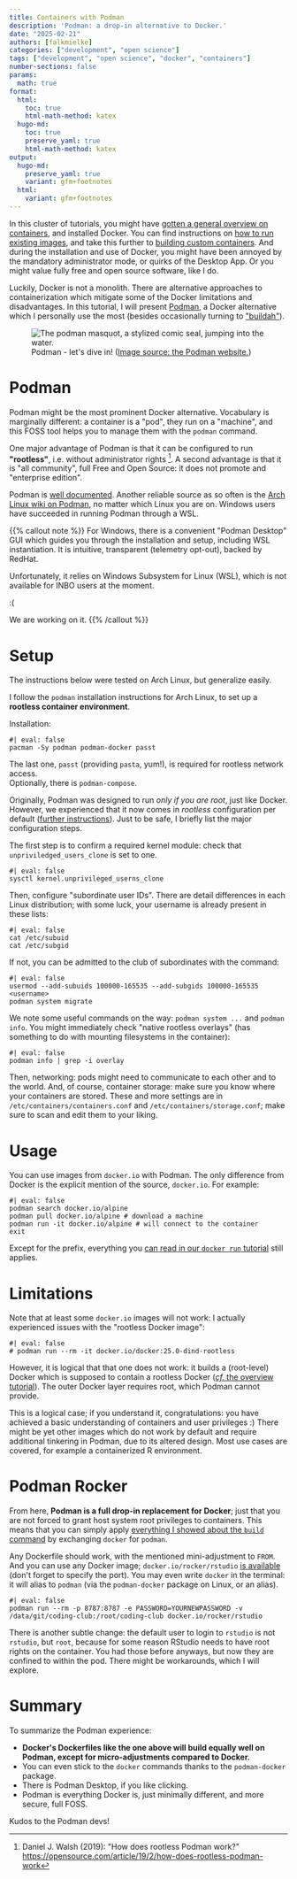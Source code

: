 ```yaml
---
title: Containers with Podman
description: 'Podman: a drop-in alternative to Docker.'
date: "2025-02-21"
authors: [falkmielke]
categories: ["development", "open science"]
tags: ["development", "open science", "docker", "containers"]
number-sections: false
params:
  math: true
format:
  html:
    toc: true
    html-math-method: katex
  hugo-md:
    toc: true
    preserve_yaml: true
    html-math-method: katex
output:
  hugo-md:
    preserve_yaml: true
    variant: gfm+footnotes
  html:
    variant: gfm+footnotes
---
```




In this cluster of tutorials, you might have [gotten a general overview on containers](../../tutorials/development_containers), and installed Docker.
You can find instructions on [how to run existing images](../../tutorials/development_containers_run), and take this further to [building custom containers](../../tutorials/development_containers_build).
And during the installation and use of Docker, you might have been annoyed by the mandatory administrator mode, or quirks of the Desktop App.
Or you might value fully free and open source software, like I do.

Luckily, Docker is not a monolith.
There are alternative approaches to containerization which mitigate some of the Docker limitations and disadvantages.
In this tutorial, I will present [Podman](https://podman.io), a Docker alternative which I personally use the most (besides occasionally turning to ["buildah"](https://buildah.io)).


<figure>
<img src="https://podman.io/images/raw/characters/seal-diving.png" alt="The podman masquot, a stylized comic seal, jumping into the water." />
<figcaption aria-hidden="true">Podman - let's dive in! (<a href="https://podman.io/features">Image source: the Podman website.</a>)</figcaption>
</figure>


# Podman

Podman might be the most prominent Docker alternative.
Vocabulary is marginally different: a container is a "pod", they run on a "machine", and this FOSS tool helps you to manage them with the `podman` command.

One major advantage of Podman is that it can be configured to run **"rootless"**, i.e. without administrator rights [^1].
A second advantage is that it is "all community", full Free and Open Source: it does not promote and "enterprise edition".

Podman is [well documented](https://podman.io/docs/installation).
Another reliable source as so often is the [Arch Linux wiki on Podman](https://wiki.archlinux.org/title/Podman), no matter which Linux you are on.
Windows users have succeeded in running Podman through a WSL.

{{% callout note %}}
For Windows, there is a convenient "Podman Desktop" GUI which guides you through the installation and setup, including WSL instantiation.
It is intuitive, transparent (telemetry opt-out), backed by RedHat.

Unfortunately, it relies on Windows Subsystem for Linux (WSL), which is not available for INBO users at the moment.

:(

We are working on it.
{{% /callout %}}

# Setup

The instructions below were tested on Arch Linux, but generalize easily.

I follow the `podman` installation instructions for Arch Linux, to set up a **rootless container environment**.

Installation:

``` {sh}
#| eval: false
pacman -Sy podman podman-docker passt
```

The last one, `passt` (providing `pasta`, yum!), is required for rootless network access.  
Optionally, there is `podman-compose`.

Originally, Podman was designed to run *only if you are root*, just like Docker.
However, we experienced that it now comes in *rootless* configuration per default ([further instructions](https://man.archlinux.org/man/podman.1#Rootless_mode)).
Just to be safe, I briefly list the major configuration steps.

The first step is to confirm a required kernel module: check that `unpriviledged_users_clone` is set to one.

``` {sh}
#| eval: false
sysctl kernel.unprivileged_userns_clone
```

Then, configure "subordinate user IDs".
There are detail differences in each Linux distribution; with some luck, your username is already present in these lists:

``` {sh}
#| eval: false
cat /etc/subuid
cat /etc/subgid
```

If not, you can be admitted to the club of subordinates with the command:

``` {sh}
#| eval: false
usermod --add-subuids 100000-165535 --add-subgids 100000-165535 <username>
podman system migrate
```

We note some useful commands on the way: `podman system ...` and `podman info`.
You might immediately check "native rootless overlays" (has something to do with mounting filesystems in the container):

``` {sh}
#| eval: false
podman info | grep -i overlay
```

Then, networking: pods might need to communicate to each other and to the world.
And, of course, container storage: make sure you know where your containers are stored.
These and more settings are in `/etc/containers/containers.conf` and `/etc/containers/storage.conf`; make sure to scan and edit them to your liking.

# Usage

You can use images from `docker.io` with Podman.
The only difference from Docker is the explicit mention of the source, `docker.io`.
For example:

``` {sh}
#| eval: false
podman search docker.io/alpine
podman pull docker.io/alpine # download a machine
podman run -it docker.io/alpine # will connect to the container
exit
```

Except for the prefix, everything you [can read in our `docker run` tutorial](../../tutorials/development_containers_run) still applies.

# Limitations

Note that at least some `docker.io` images will not work: I actually experienced issues with the "rootless Docker image":

``` {sh}
#| eval: false
# podman run --rm -it docker.io/docker:25.0-dind-rootless
```

However, it is logical that that one does not work: it builds a (root-level) Docker which is supposed to contain a rootless Docker ([*cf.* the overview tutorial](../../tutorials/development_containers#sec-rootless)).
The outer Docker layer requires root, which Podman cannot provide.

This is a logical case; if you understand it, congratulations: you have achieved a basic understanding of containers and user privileges :)
There might be yet other images which do not work by default and require additional tinkering in Podman, due to its altered design.
Most use cases are covered, for example a containerized R environment.

# Podman Rocker

From here, **Podman is a full drop-in replacement for Docker**; just that you are not forced to grant host system root privileges to containers.
This means that you can simply apply [everything I showed about the `build` command](../../tutorial/development_containers_build) by exchanging `docker` for `podman`.

Any Dockerfile should work, with the mentioned mini-adjustment to `FROM`.
And you can use any Docker image; `docker.io/rocker/rstudio` [is available](https://rocker-project.org/use/rootless-podman.html) (don't forget to specify the port).
You may even write `docker` in the terminal: it will alias to `podman` (via the `podman-docker` package on Linux, or an alias).

``` {sh}
#| eval: false
podman run --rm -p 8787:8787 -e PASSWORD=YOURNEWPASSWORD -v /data/git/coding-club:/root/coding-club docker.io/rocker/rstudio
```

There is another subtle change: the default user to login to `rstudio` is not `rstudio`, but `root`, because for some reason RStudio needs to have root rights on the container.
You had those before anyways, but now they are confined to within the pod.
There might be workarounds, which I will explore.

# Summary

To summarize the Podman experience:

-   **Docker's Dockerfiles like the one above will build equally well on Podman, except for micro-adjustments compared to Docker.**
-   You can even stick to the `docker` commands thanks to the `podman-docker` package.
-   There is Podman Desktop, if you like clicking.
-   Podman is everything Docker is, just minimally different, and more secure, full FOSS.

Kudos to the Podman devs!

[^1]: Daniel J. Walsh (2019): "How does rootless Podman work?" <https://opensource.com/article/19/2/how-does-rootless-podman-work>
